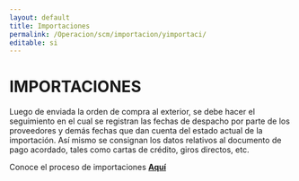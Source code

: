 ```yaml
---
layout: default
title: Importaciones
permalink: /Operacion/scm/importacion/yimportaci/
editable: si
---
```


# IMPORTACIONES  

Luego de enviada la orden de compra al exterior, se debe hacer el seguimiento en el cual se registran las fechas de despacho por parte de los proveedores y demás fechas que dan cuenta del estado actual de la importación. Así mismo se consignan los datos relativos al documento de pago acordado, tales como cartas de crédito, giros directos, etc.

Conoce el proceso de importaciones [**Aquí**](http://docs.oasiscom.com/Operacion/scm/importacion/yimportaci/yimp#proceso-de-importaciones)
